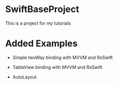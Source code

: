 # SwiftBaseProject
This is a project for my tutorials

# Added Examples

* Simple twoWay binding with MVVM and RxSwift

* TableView binding with MVVM and RxSwift

* AutoLayout
